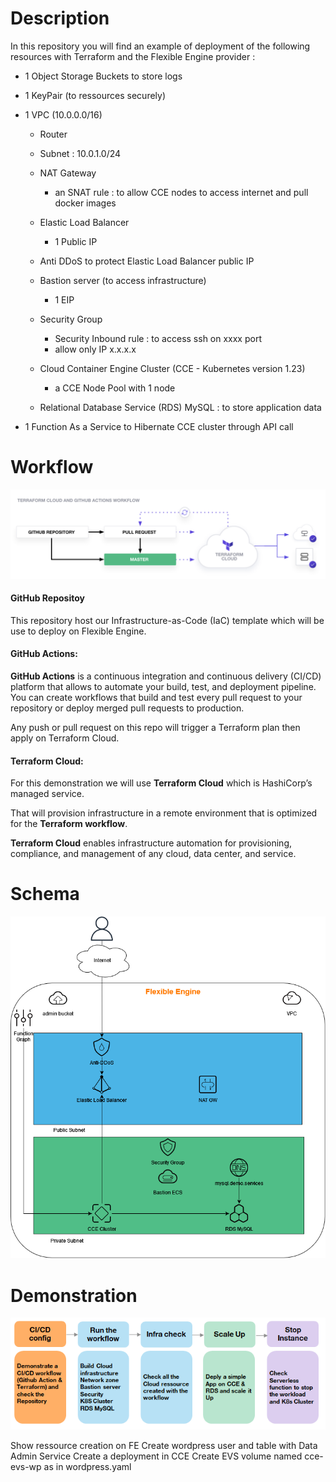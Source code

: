# Description

In this repository you will find an example of deployment of the following resources with Terraform and the Flexible Engine provider :

- 1 Object Storage Buckets to store logs

- 1 KeyPair (to ressources securely)

- 1 VPC (10.0.0.0/16)

  - Router
  - Subnet : 10.0.1.0/24
  - NAT Gateway 
    - an SNAT rule : to allow CCE nodes to access internet and pull docker images
  - Elastic Load Balancer
    - 1 Public IP
  - Anti DDoS to protect Elastic Load Balancer public IP
  - Bastion server (to access infrastructure)
    - 1 EIP
  - Security Group
    - Security Inbound rule : to access ssh on xxxx port
    - allow only IP x.x.x.x

  - Cloud Container Engine Cluster (CCE - Kubernetes version 1.23)
    - a CCE Node Pool with 1 node
  - Relational Database Service (RDS) MySQL : to store application data

- 1 Function As a Service to Hibernate CCE cluster through API call



# Workflow


![](images/workflow.png)

#### **GitHub Repositoy**

This repository host our Infrastructure-as-Code (IaC) template which will be use to deploy on Flexible Engine.

#### **GitHub Actions:**

**GitHub Actions** is a continuous integration and continuous delivery (CI/CD) platform that allows to automate your build, test, and deployment pipeline. You  can create workflows that build and test every pull request to your  repository or deploy merged pull requests to production.

Any push or pull request on this repo will trigger a Terraform plan then apply on Terraform Cloud.

#### **Terraform Cloud:**

For this demonstration we will use **Terraform Cloud** which is HashiCorp’s managed service. 

That will provision infrastructure in a remote environment that is optimized for the **Terraform workflow**.

**Terraform Cloud** enables infrastructure automation for provisioning, compliance, and management of any cloud, data center, and service.

# Schema

![](images/tooling.png)

# Demonstration

![](images/demo.png)

Show ressource creation on FE
Create wordpress user and table with Data Admin Service
Create a deployment in CCE
Create EVS volume named cce-evs-wp as in wordpress.yaml
